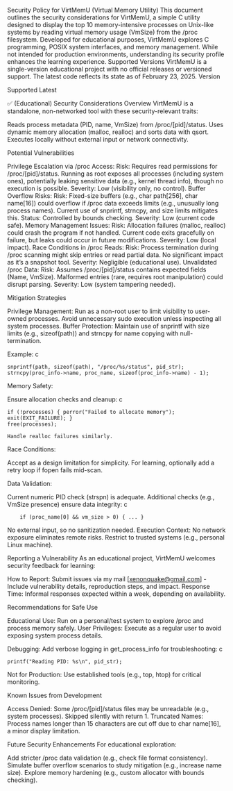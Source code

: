 Security Policy for VirtMemU (Virtual Memory Utility)
This document outlines the security considerations for VirtMemU, a simple C utility designed to display the top 10 memory-intensive processes on Unix-like systems by reading virtual memory usage (VmSize) from the /proc filesystem. Developed for educational purposes, VirtMemU explores C programming, POSIX system interfaces, and memory management. While not intended for production environments, understanding its security profile enhances the learning experience.
Supported Versions
VirtMemU is a single-version educational project with no official releases or versioned support. The latest code reflects its state as of February 23, 2025.
Version
	
Supported
Latest
	
✅ (Educational)
Security Considerations
Overview
VirtMemU is a standalone, non-networked tool with these security-relevant traits:

  Reads process metadata (PID, name, VmSize) from /proc/[pid]/status.
  Uses dynamic memory allocation (malloc, realloc) and sorts data with qsort.
  Executes locally without external input or network connectivity.

Potential Vulnerabilities

  Privilege Escalation via /proc Access:
      Risk: Requires read permissions for /proc/[pid]/status. Running as root exposes all processes (including system ones), potentially leaking sensitive data (e.g., kernel thread info), though no execution is possible.
      Severity: Low (visibility only, no control).
  Buffer Overflow Risks:
      Risk: Fixed-size buffers (e.g., char path[256], char name[16]) could overflow if /proc data exceeds limits (e.g., unusually long process names). Current use of snprintf, strncpy, and size limits mitigates this.
      Status: Controlled by bounds checking.
      Severity: Low (current code safe).
  Memory Management Issues:
      Risk: Allocation failures (malloc, realloc) could crash the program if not handled. Current code exits gracefully on failure, but leaks could occur in future modifications.
      Severity: Low (local impact).
  Race Conditions in /proc Reads:
      Risk: Process termination during /proc scanning might skip entries or read partial data. No significant impact as it’s a snapshot tool.
      Severity: Negligible (educational use).
  Unvalidated /proc Data:
      Risk: Assumes /proc/[pid]/status contains expected fields (Name, VmSize). Malformed entries (rare, requires root manipulation) could disrupt parsing.
      Severity: Low (system tampering needed).

Mitigation Strategies

  Privilege Management:
      Run as a non-root user to limit visibility to user-owned processes.
        Avoid unnecessary sudo execution unless inspecting all system processes.
  Buffer Protection:
      Maintain use of snprintf with size limits (e.g., sizeof(path)) and strncpy for name copying with null-termination.
      
  Example:
  c

    snprintf(path, sizeof(path), "/proc/%s/status", pid_str);
    strncpy(proc_info->name, proc_name, sizeof(proc_info->name) - 1);

Memory Safety:

Ensure allocation checks and cleanup:
c

    if (!processes) { perror("Failed to allocate memory"); exit(EXIT_FAILURE); }
    free(processes);

    Handle realloc failures similarly.

Race Conditions:

Accept as a design limitation for simplicity. For learning, optionally add a retry loop if fopen fails mid-scan.

Data Validation:

Current numeric PID check (strspn) is adequate. Additional checks (e.g., VmSize presence) ensure data integrity:
c

        if (proc_name[0] && vm_size > 0) { ... }

No external input, so no sanitization needed.
Execution Context:
No network exposure eliminates remote risks.
Restrict to trusted systems (e.g., personal Linux machine).

Reporting a Vulnerability
As an educational project, VirtMemU welcomes security feedback for learning:

  How to Report: Submit issues via my mail [xenonquake@gmail.com] - Include vulnerability details, reproduction steps, and impact.
  Response Time: Informal responses expected within a week, depending on availability.

Recommendations for Safe Use

  Educational Use: Run on a personal/test system to explore /proc and process memory safely.
  User Privileges: Execute as a regular user to avoid exposing system process details.
  
  Debugging: Add verbose logging in get_process_info for troubleshooting:
  c

    printf("Reading PID: %s\n", pid_str);

  Not for Production: Use established tools (e.g., top, htop) for critical monitoring.

Known Issues from Development

Access Denied: Some /proc/[pid]/status files may be unreadable (e.g., system processes). Skipped silently with return 1.
Truncated Names: Process names longer than 15 characters are cut off due to char name[16], a minor display limitation.

Future Security Enhancements
For educational exploration:

  Add stricter /proc data validation (e.g., check file format consistency).
  Simulate buffer overflow scenarios to study mitigation (e.g., increase name size).
  Explore memory hardening (e.g., custom allocator with bounds checking).

